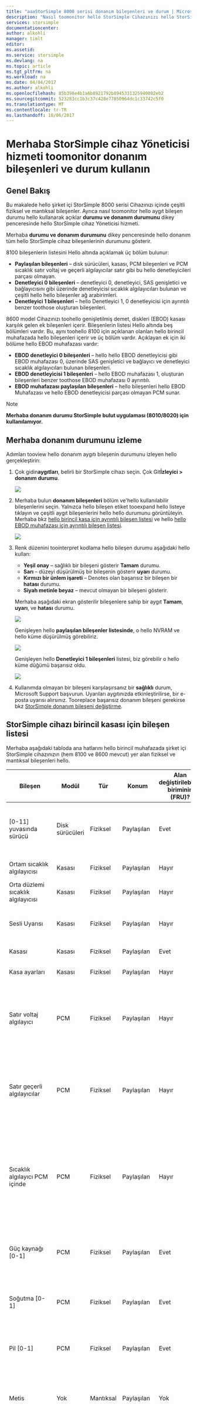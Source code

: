 ```yaml
---
title: "aaaStorSimple 8000 serisi donanım bileşenleri ve durum | Microsoft Docs"
description: "Nasıl toomonitor hello StorSimple Cihazınızı hello StorSimple cihaz Yöneticisi hizmeti aracılığıyla donanım bileşenleri hakkında bilgi edinin."
services: storsimple
documentationcenter: 
author: alkohli
manager: timlt
editor: 
ms.assetid: 
ms.service: storsimple
ms.devlang: na
ms.topic: article
ms.tgt_pltfrm: na
ms.workload: na
ms.date: 04/04/2017
ms.author: alkohli
ms.openlocfilehash: 85b398e4b1a6b8921792b8945331325940082eb2
ms.sourcegitcommit: 523283cc1b3c37c428e77850964dc1c33742c5f0
ms.translationtype: MT
ms.contentlocale: tr-TR
ms.lasthandoff: 10/06/2017
---
```

# <a name="use-hello-storsimple-device-manager-service-toomonitor-hardware-components-and-status"></a>Merhaba StorSimple cihaz Yöneticisi hizmeti toomonitor donanım bileşenleri ve durum kullanın
## <a name="overview"></a>Genel Bakış
Bu makalede hello şirket içi StorSimple 8000 serisi Cihazınızı içinde çeşitli fiziksel ve mantıksal bileşenler. Ayrıca nasıl toomonitor hello aygıt bileşen durumu hello kullanarak açıklar **durumu ve donanım durumunu** dikey penceresinde hello StorSimple cihaz Yöneticisi hizmeti.

Merhaba **durumu ve donanım durumunu** dikey penceresinde hello donanım tüm hello StorSimple cihaz bileşenlerinin durumunu gösterir.

8100 bileşenlerin listesini Hello altında açıklamak üç bölüm bulunur:

* **Paylaşılan bileşenleri** – disk sürücüleri, kasası, PCM bileşenleri ve PCM sıcaklık satır voltaj ve geçerli algılayıcılar satır gibi bu hello denetleyicileri parçası olmayan.
* **Denetleyici 0 bileşenleri** – denetleyici 0, denetleyici, SAS genişletici ve bağlayıcısını gibi üzerinde denetleyicisi sıcaklık algılayıcıları bulunan ve çeşitli hello hello bileşenler ağ arabirimleri.
* **Denetleyici 1 bileşenleri** – hello Denetleyici 1, 0 denetleyicisi için ayrıntılı benzer toothose oluşturan bileşenleri.

8600 model Cihazınızı toohello genişletilmiş demet, diskleri (EBOD) kasası karşılık gelen ek bileşenleri içerir. Bileşenlerin listesi Hello altında beş bölümleri vardır. Bu, aynı toohello 8100 için açıklanan olanları hello birincil muhafazada hello bileşenleri içerir ve üç bölüm vardır. Açıklayan ek için iki bölüme hello EBOD muhafazası vardır:

* **EBOD denetleyici 0 bileşenleri** – hello hello EBOD denetleyicisi gibi EBOD muhafazası 0, üzerinde SAS genişletici ve bağlayıcı ve denetleyici sıcaklık algılayıcıları bulunan bileşenleri.
* **EBOD denetleyicisi 1 bileşenleri** – hello EBOD muhafazası 1, oluşturan bileşenleri benzer toothose EBOD muhafazası 0 ayrıntılı.
* **EBOD muhafazası paylaşılan bileşenleri** – hello bileşenleri hello EBOD Muhafazası ve hello EBOD denetleyicisi parçası olmayan PCM sunar.

> [!NOTE]
> **Merhaba donanım durumu StorSimple bulut uygulaması (8010/8020) için kullanılamıyor.**


## <a name="monitor-hello-hardware-status"></a>Merhaba donanım durumunu izleme
Adımları tooview hello donanım aygıtı bileşenin durumunu izleyen hello gerçekleştirin:

1. Çok gidin**aygıtları**, belirli bir StorSimple cihazı seçin. Çok Git**İzleyici > donanım durumu**.

    ![](./media/storsimple-8000-monitor-hardware-status/hw-health1.png)

2. Merhaba bulun **donanım bileşenleri** bölüm ve'hello kullanılabilir bileşenlerini seçin. Yalnızca hello bileşen etiket tooexpand hello listeye tıklayın ve çeşitli aygıt bileşenlerini hello hello durumunu görüntüleyin. Merhaba bkz [hello birincil kasa için ayrıntılı bileşen listesi](#component-list-for-primary-enclosure-of-storsimple-device) ve hello [hello EBOD muhafazası için ayrıntılı bileşen listesi](#component-list-for-ebod-enclosure-of-storsimple-device).

    ![](./media/storsimple-8000-monitor-hardware-status/hw-health2.png)

3. Renk düzenini toointerpret kodlama hello bileşen durumu aşağıdaki hello kullan:
   
   * **Yeşil onay** – sağlıklı bir bileşeni gösterir **Tamam** durumu.
   * **Sarı** – düzeyi düşürülmüş bir bileşenin gösterir **uyarı** durumu.
   * **Kırmızı bir ünlem işareti** – Denotes olan başarısız bir bileşen bir **hatası** durumu.
   * **Siyah metinle beyaz** – mevcut olmayan bir bileşeni gösterir.
   
   Merhaba aşağıdaki ekran gösterilir bileşenlere sahip bir aygıt **Tamam**, **uyarı**, ve **hatası** durumu.
       
   ![](./media/storsimple-8000-monitor-hardware-status/hw-health3.png)

   Genişleyen hello **paylaşılan bileşenler listesinde**, o hello NVRAM ve hello küme düşürülmüş görebiliriz.

   ![](./media/storsimple-8000-monitor-hardware-status/hw-health5.png)

   Genişleyen hello **Denetleyici 1 bileşenleri** listesi, biz görebilir o hello küme düğümü başarısız oldu.  

   ![](./media/storsimple-8000-monitor-hardware-status/hw-health4.png)  

4. Kullanımda olmayan bir bileşeni karşılaşırsanız bir **sağlıklı** durum, Microsoft Support başvurun. Uyarıları aygıtınızda etkinleştirilirse, bir e-posta uyarısı alırsınız. Tooreplace başarısız donanım bileşeni gerekirse bkz [StorSimple donanım bileşeni değiştirme](storsimple-hardware-component-replacement.md).

## <a name="component-list-for-primary-enclosure-of-storsimple-device"></a>StorSimple cihazı birincil kasası için bileşen listesi
Merhaba aşağıdaki tabloda ana hatlarını hello birincil muhafazada şirket içi StorSimple cihazınızın (hem 8100 ve 8600 mevcut) yer alan fiziksel ve mantıksal bileşenleri hello.

| Bileşen | Modül | Tür | Konum | Alan değiştirilebilen biriminin (FRU)? | Açıklama |
| --- | --- | --- | --- | --- | --- |
| [0-11] yuvasında sürücü |Disk sürücüleri |Fiziksel |Paylaşılan |Evet |Tek bir çizgi her hello SSD için sunulan veya hello HDD hello birincil muhafazada sürücüler. |
| Ortam sıcaklık algılayıcısı |Kasası |Fiziksel |Paylaşılan |Hayır |Ölçüler hello kasa içinde sıcaklık hello. |
| Orta düzlemi sıcaklık algılayıcısı |Kasası |Fiziksel |Paylaşılan |Hayır |Ölçüler hello Orta düzlemi sıcaklığını hello. |
| Sesli Uyarısı |Kasası |Fiziksel |Paylaşılan |Hayır |Merhaba sesli alarm alt hello kasa içinde işlev olup olmadığını gösterir. |
| Kasası |Kasası |Fiziksel |Paylaşılan |Evet |Bir kasa Hello varlığını gösterir. |
| Kasa ayarları |Kasası |Fiziksel |Paylaşılan |Hayır |Merhaba kasa ön panelini toohello başvuruyor. |
| Satır voltaj algılayıcı |PCM |Fiziksel |Paylaşılan |Hayır |Çok sayıda satırı voltaj algılayıcıları voltaj hello ölçülen tolerans dahilinde olup gösteren görüntülenen durumlarına sahip. |
| Satır geçerli algılayıcılar |PCM |Fiziksel |Paylaşılan |Hayır |Çok sayıda satırı geçerli algılayıcılar hello ölçülen geçerli tolerans dahilinde olup olmadığını gösteren görüntülenen durumlarına sahip. |
| Sıcaklık algılayıcı PCM içinde |PCM |Fiziksel |Paylaşılan |Hayır |Çok sayıda sıcaklık algılayıcıları gibi giriş ve etkin nokta algılayıcılar hello sıcaklık ölçülen olup olmadığını belirten görüntülenen durumlarına tolerans dahilinde olduğu. |
| Güç kaynağı [0-1] |PCM |Fiziksel |Paylaşılan |Evet |Tek bir çizgi hello hello aygıtın arkasında bulunan iki PCMs her hello güç kaynakları hello olarak sunulur. |
| Soğutma [0-1] |PCM |Fiziksel |Paylaşılan |Evet |Tek bir çizgi her Merhaba için iki PCMs hello bulunan dört soğutma fanları sunulur. |
| Pil [0-1] |PCM |Fiziksel |Paylaşılan |Evet |Tek bir çizgi her hello PCM yerleştirildiğinden hello yedek pil modüllerin sunulur. |
| Metis |Yok |Mantıksal |Paylaşılan |Yok |Merhaba piller hello durumunu görüntüler: olup şarj ihtiyaç duydukları ve yaşam sonu yaklaşan. |
| Küme |Yok |Mantıksal |Paylaşılan |Yok |Oluşturulan hello kümenin hello iki Tümleşik Denetleyici modülleri arasında durumunu görüntüler hello. |
| Küme düğümü |Yok |Mantıksal |Paylaşılan |Yok |Merhaba denetleyicisi hello kümesinin parçası olarak Hello durumunu gösterir. |
| Küme Çekirdeği |Yok |Mantıksal | |Yok |Merhaba çoğunluğu hello HDD depolama havuzu disk üyelik Hello varlığını gösterir. |
| HDD veri alanı |Yok |Mantıksal |Paylaşılan |Yok |Merhaba sabit disk sürücüsü (HDD) depolama Havuzu'ndaki verileri için kullanılan hello depolama alanı. |
| HDD yönetim alanı |Yok |Mantıksal |Paylaşılan |Yok |Merhaba alan hello HDD depolama havuzu yönetim görevleri için ayrılmış. |
| HDD çekirdek alanı |Yok |Mantıksal |Paylaşılan |Yok |Merhaba alan hello HDD depolama havuzu küme çekirdeği için ayrılmış. |
| HDD değiştirme alanı |Yok |Mantıksal |Paylaşılan |Yok |Merhaba alan hello HDD depolama havuzu denetleyicisi değiştirme için ayrılmış. |
| SSD veri alanı |Yok |Mantıksal |Paylaşılan |Yok |Merhaba katı hal sürücüsü (SSD) depolama Havuzu'ndaki verileri için kullanılan hello depolama alanı. |
| SSD NVRAM alanı |Yok |Mantıksal |Paylaşılan |Yok |Merhaba NVRAM mantığı için ayrılmış SSD depolama havuzu Hello depolama alanı. |
| HDD depolama havuzu |Yok |Mantıksal |Paylaşılan |Yok |Görüntüler HDD aygıttan oluşturulan hello mantıksal depolama havuzunun durumu hello. |
| SSD depolama havuzu |Yok |Mantıksal |Paylaşılan |Yok |Görüntüler SSD aygıttan oluşturulan hello mantıksal depolama havuzunun durumu hello. |
| Denetleyici [0-1] [state] |G/Ç |Fiziksel |Denetleyici |Evet |Merhaba denetleyicisinin hello durumunu görüntüler ve etkin ya da bekleme moduna hello kasa içinde olup. |
| Sıcaklık algılayıcı denetleyicideki |G/Ç |Fiziksel |Denetleyici |Hayır |G/ç modülü, CPU sıcaklık, DIMM ve PCIe algılayıcılar gibi çok sayıda sıcaklık algılayıcıları karşılaştı hello sıcaklık tolerans dahilinde olup olmadığını gösteren görüntülenen durumlarına sahip. |
| SAS genişletici |G/Ç |Fiziksel |Denetleyici |Hayır |Kullanılan tooconnect hello tümleşik depolama toohello denetleyicisi olan hello seri ekli SCSI (SAS) genişletici, Hello durumunu gösterir. |
| SAS Bağlayıcısı [0-1] |G/Ç |Fiziksel |Denetleyici |Hayır |Tümleşik kullanılan tooconnect depolama toohello SAS genişletici olan her bir SAS Bağlayıcısı Hello durumunu gösterir. |
| SBB Orta düzlemi bağlantı |G/Ç |Fiziksel |Denetleyici |Hayır |Kullanılan tooconnect olan hello Orta düzlemi bağlayıcı Hello durumunu her denetleyici toohello Orta düzlemi gösterir. |
| İşlemci çekirdeği |G/Ç |Fiziksel |Denetleyici |Hayır |Merhaba işlemci çekirdeği her denetleyici içinde Hello durumunu gösterir. |
| Muhafaza elektronik gücü |G/Ç |Fiziksel |Denetleyici |Hayır |Merhaba hello kasası tarafından kullanılan hello güç sistem durumunu gösterir. |
| Muhafaza elektronik tanılama |G/Ç |Fiziksel |Denetleyici |Hayır |Merhaba tanılama alt sistemleri hello denetleyicisi tarafından sağlanan Hello durumunu gösterir. |
| Temel kart yönetim denetleyicisi (BMC) |G/Ç |Fiziksel |Denetleyici |Hayır |Algılayıcılar hello donanım aygıtı izler ve hello Sistem Yöneticisi bağımsız bir bağlantı üzerinden iletişim kuran bir özel hizmet işlemci olan hello temel kart yönetim denetleyicisi (BMC) Hello durumunu gösterir. |
| Ethernet |G/Ç |Fiziksel |Denetleyici |Hayır |Her hello ağ arabirimleri, diğer bir deyişle, hello yönetimi ve veri bağlantı noktaları hello denetleyicisinde sağlanan Hello durumunu gösterir. |
| NVRAM |G/Ç |Fiziksel |Denetleyici |Hayır |NVRAM, güç kesintisi hello olayda tooretain uygulama kritik bilgilerin hizmet hello pil tarafından yedeklenen bir geçici olmayan rasgele erişim belleği Hello durumunu gösterir. |

## <a name="component-list-for-ebod-enclosure-of-storsimple-device"></a>StorSimple cihaz EBOD muhafazası için bileşen listesi
Merhaba aşağıdaki tabloda ana hatlarını hello şirket içi StorSimple Cihazınızı (yalnızca 8600 model mevcut) EBOD muhafazası yer alan fiziksel ve mantıksal bileşenleri hello.

| Bileşen | Modül | Tür | Konum | FRU? | Açıklama |
| --- | --- | --- | --- | --- | --- |
| [0-11] yuvasında sürücü |Disk sürücüleri |Fiziksel |Paylaşılan |Evet |Tek bir çizgi her hello EBOD muhafazası Merhaba öne HDD sürücülerini hello sunulur. |
| Ortam sıcaklık algılayıcısı |Kasası |Fiziksel |Paylaşılan |Hayır |Ölçüler hello kasa içinde sıcaklık hello. |
| Orta düzlemi sıcaklık algılayıcısı |Kasası |Fiziksel |Paylaşılan |Hayır |Ölçüler hello Orta düzlemi sıcaklığını hello. |
| Sesli Uyarısı |Kasası |Fiziksel |Paylaşılan |Hayır |Merhaba sesli alarm alt hello kasa içinde işlev olup olmadığını gösterir. |
| Kasası |Kasası |Fiziksel |Paylaşılan |Evet |Bir kasa Hello varlığını gösterir. |
| Kasa ayarları |Kasası |Fiziksel |Paylaşılan |Hayır |Toohello OPS veya hello kasa ön panelini hello anlamına gelir. |
| Satır voltaj algılayıcı |PCM |Fiziksel |Paylaşılan |Hayır |Çok sayıda satırı voltaj algılayıcıları voltaj hello ölçülen tolerans dahilinde olup gösteren görüntülenen durumlarına sahip. |
| Satır geçerli algılayıcılar |PCM |Fiziksel |Paylaşılan |Hayır |Çok sayıda satırı geçerli algılayıcılar hello ölçülen geçerli tolerans dahilinde olup olmadığını gösteren görüntülenen durumlarına sahip. |
| Sıcaklık algılayıcı PCM içinde |PCM |Fiziksel |Paylaşılan |Hayır |Çok sayıda sıcaklık algılayıcıları gibi giriş ve etkin nokta algılayıcılar hello sıcaklık ölçülen olup olmadığını gösteren görüntülenen durumlarına tolerans dahilinde olduğu. |
| Güç kaynağı [0-1] |PCM |Fiziksel |Paylaşılan |Evet |Tek bir çizgi hello hello aygıtın arkasında bulunan iki PCMs her hello güç kaynakları hello olarak sunulur. |
| Soğutma [0-1] |PCM |Fiziksel |Paylaşılan |Evet |Tek bir çizgi her Merhaba için iki PCMs hello bulunan dört soğutma fanları sunulur. |
| Yerel depolama [HDD] |Yok |Mantıksal |Paylaşılan |Yok |Görüntüler HDD aygıttan oluşturulan hello mantıksal depolama havuzunun durumu hello. |
| Denetleyici [0-1] [state] |G/Ç |Fiziksel |Denetleyici |Evet |Merhaba EBOD modülü hello denetleyicilerinin durumunu görüntüler hello. |
| EBOD sıcaklık algılayıcıları |G/Ç |Fiziksel |Denetleyici |Hayır |Çok sayıda sıcaklık algılayıcıları her denetleyicisinden karşılaştı hello sıcaklık tolerans dahilinde olup olmadığını gösteren görüntülenen durumlarına sahip. |
| SAS genişletici |G/Ç |Fiziksel |Denetleyici |Hayır |Kullanılan tooconnect hello tümleşik depolama toohello denetleyicisidir hello SAS genişletici Hello durumunu gösterir. |
| SAS Bağlayıcısı [0-2] |G/Ç |Fiziksel |Denetleyici |Hayır |Tümleşik kullanılan tooconnect depolama toohello SAS genişletici olan her bir SAS Bağlayıcısı Hello durumunu gösterir. |
| SBB Orta düzlemi bağlantı |G/Ç |Fiziksel |Denetleyici |Hayır |Kullanılan tooconnect olan hello Orta düzlemi bağlayıcı Hello durumunu her denetleyici toohello Orta düzlemi gösterir. |
| Muhafaza elektronik gücü |G/Ç |Fiziksel |Denetleyici |Hayır |Merhaba hello kasası tarafından kullanılan hello güç sistem durumunu gösterir. |
| Muhafaza elektronik tanılama |G/Ç |Fiziksel |Denetleyici |Hayır |Merhaba tanılama alt sistemleri hello denetleyicisi tarafından sağlanan Hello durumunu gösterir. |
| Bağlantı toodevice denetleyicisi |G/Ç |Fiziksel |Denetleyici |Hayır |Merhaba hello EBOD g/ç modülü hello aygıt denetleyicisi arasındaki hello bağlantı durumunu gösterir. |

## <a name="next-steps"></a>Sonraki adımlar
* toouse StorSimple cihaz Yöneticisi hizmeti tooadminister çok gidin, aygıtınız hello[kullanım StorSimple Cihazınızı StorSimple cihaz Yöneticisi hizmeti tooadminister hello](storsimple-8000-manager-service-administration.md).
* Tootroubleshoot düşürülmüş veya başarısız durumuna sahip bir aygıt bileşeni gereksinim duyarsanız, çok başvurun[göstergeleri izleme StorSimple](storsimple-monitoring-indicators.md).
* tooreplace başarısız donanım bileşeni Bkz [StorSimple donanım bileşeni değiştirme](storsimple-hardware-component-replacement.md).
* Tooexperience aygıt sorunları devam ederse [Microsoft Support başvurun](storsimple-8000-contact-microsoft-support.md).

